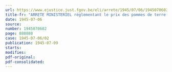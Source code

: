 ```yaml
---
url: https://www.ejustice.just.fgov.be/eli/arrete/1945/07/06/1945070602/justel
title-fr: "ARRETE MINISTERIEL réglementant le prix des pommes de terre hâtives indigènes livrées par le producteur entre le 8 et le 14 juillet 1945"
date: 1945-07-06
source:
number: 1945070602
page: 888888
case: 1945-07-06/02
publication: 1945-07-09
starts:
modifies:
pdf-original:
pdf-consolidated:
---
```


